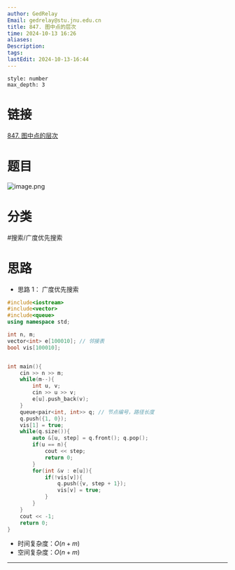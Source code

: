```yaml
---
author: GedRelay
Email: gedrelay@stu.jnu.edu.cn
title: 847. 图中点的层次
time: 2024-10-13 16:26
aliases: 
Description: 
tags: 
lastEdit: 2024-10-13-16:44
---
```


```toc
style: number
max_depth: 3
```

# 链接
[847. 图中点的层次](https://www.acwing.com/problem/content/description/849/) 

# 题目
![image.png](https://ged-pic-bed.oss-cn-guangzhou.aliyuncs.com/img/202410131626522.png)


# 分类
#搜索/广度优先搜索 

# 思路
- 思路 1：
广度优先搜索


```cpp
#include<iostream>
#include<vector>
#include<queue>
using namespace std;

int n, m;
vector<int> e[100010]; // 邻接表
bool vis[100010];


int main(){
    cin >> n >> m;
    while(m--){
        int u, v;
        cin >> u >> v;
        e[u].push_back(v);
    }
    queue<pair<int, int>> q; // 节点编号，路径长度
    q.push({1, 0});
    vis[1] = true;
    while(q.size()){
        auto &[u, step] = q.front(); q.pop();
        if(u == n){
            cout << step;
            return 0;
        }
        for(int &v : e[u]){
            if(!vis[v]){
                q.push({v, step + 1});
                vis[v] = true;
            }
        }
    }
    cout << -1;
    return 0;
}
```


- 时间复杂度：${O\left( n+m \right)  }$ 
- 空间复杂度：${O\left( n+m \right)  }$ 


---

